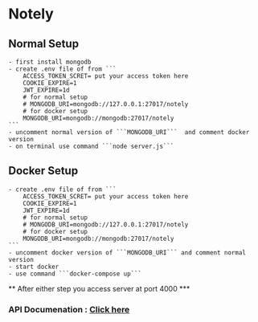 # Notely

## Normal Setup

    - first install mongodb
    - create .env file of from ```
        ACCESS_TOKEN_SCRET= put your access token here
        COOKIE_EXPIRE=1
        JWT_EXPIRE=1d
        # for normal setup
        # MONGODB_URI=mongodb://127.0.0.1:27017/notely
        # for docker setup
        MONGODB_URI=mongodb://mongodb:27017/notely
    ```
    - uncomment normal version of ```MONGODB_URI```  and comment docker version
    - on terminal use command ```node server.js```

## Docker Setup

    - create .env file of from ```
        ACCESS_TOKEN_SCRET= put your access token here
        COOKIE_EXPIRE=1
        JWT_EXPIRE=1d
        # for normal setup
        # MONGODB_URI=mongodb://127.0.0.1:27017/notely
        # for docker setup
        MONGODB_URI=mongodb://mongodb:27017/notely
    ```
    - uncomment docker version of ```MONGODB_URI``` and comment normal version
    - start docker
    - use command ```docker-compose up```

** After either step you access server at port 4000 \***

### API Documenation : [Click here](https://documenter.getpostman.com/view/31564556/2s9YsFCtLe)


